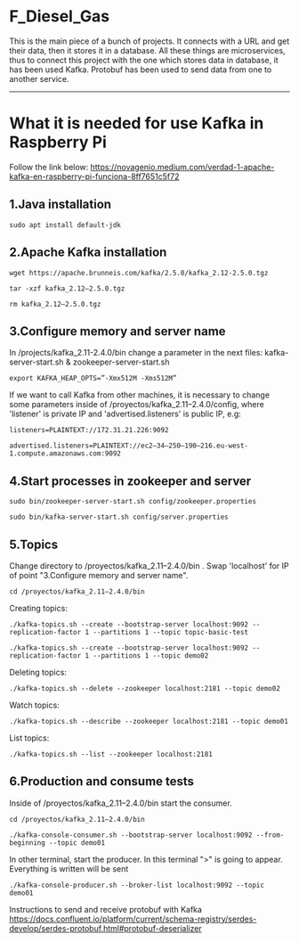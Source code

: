 # F_Diesel_Gas
This is the main piece of a bunch of projects. It connects with a URL and get their data, then it stores it in a 
database. All these things are microservices, thus to connect this project with the one which stores data in database,
it has been used Kafka.
Protobuf has been used to send data from one to another service.

***

# What it is needed for use Kafka in Raspberry Pi
Follow the link below:
https://novagenio.medium.com/verdad-1-apache-kafka-en-raspberry-pi-funciona-8ff7651c5f72

## 1.Java installation
```
sudo apt install default-jdk
```

## 2.Apache Kafka installation
```
wget https://apache.brunneis.com/kafka/2.5.0/kafka_2.12-2.5.0.tgz

tar -xzf kafka_2.12–2.5.0.tgz

rm kafka_2.12–2.5.0.tgz
```

## 3.Configure memory and server name
In /projects/kafka_2.11-2.4.0/bin change a parameter in the next files: kafka-server-start.sh & zookeeper-server-start.sh
```
export KAFKA_HEAP_OPTS=”-Xmx512M -Xms512M”
```

If we want to call Kafka from other machines, it is necessary to change some parameters 
inside of /proyectos/kafka_2.11–2.4.0/config, where 'listener' is private IP and 'advertised.listeners' is public IP, e.g:
```
listeners=PLAINTEXT://172.31.21.226:9092

advertised.listeners=PLAINTEXT://ec2–34–250–190–216.eu-west-1.compute.amazonaws.com:9092
```

## 4.Start processes in zookeeper and server
```
sudo bin/zookeeper-server-start.sh config/zookeeper.properties

sudo bin/kafka-server-start.sh config/server.properties
```

## 5.Topics
Change directory to /proyectos/kafka_2.11–2.4.0/bin . Swap 'localhost' for IP of point "3.Configure memory and server name".
```
cd /proyectos/kafka_2.11–2.4.0/bin
```

Creating topics:
```
./kafka-topics.sh --create --bootstrap-server localhost:9092 --replication-factor 1 --partitions 1 --topic topic-basic-test

./kafka-topics.sh --create --bootstrap-server localhost:9092 --replication-factor 1 --partitions 1 --topic demo02
```

Deleting topics:
```
./kafka-topics.sh --delete --zookeeper localhost:2181 --topic demo02
```

Watch topics:
```
./kafka-topics.sh --describe --zookeeper localhost:2181 --topic demo01
```

List topics:
```
./kafka-topics.sh --list --zookeeper localhost:2181
```

## 6.Production and consume tests
Inside of /proyectos/kafka_2.11–2.4.0/bin start the consumer.
```
cd /proyectos/kafka_2.11–2.4.0/bin

./kafka-console-consumer.sh --bootstrap-server localhost:9092 --from-beginning --topic demo01
```

In other terminal, start the producer. In this terminal ">" is going to appear. Everything is written will be sent
```
./kafka-console-producer.sh --broker-list localhost:9092 --topic demo01
```

Instructions to send and receive protobuf with Kafka
https://docs.confluent.io/platform/current/schema-registry/serdes-develop/serdes-protobuf.html#protobuf-deserializer